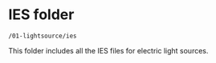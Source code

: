 # IES folder

`/01-lightsource/ies`

This folder includes all the IES files for electric light sources.
